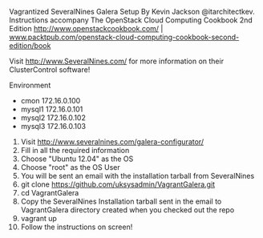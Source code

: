 Vagrantized SeveralNines Galera Setup
By Kevin Jackson @itarchitectkev. Instructions accompany The OpenStack Cloud Computing Cookbook 2nd Edition http://www.openstackcookbook.com/ | www.packtpub.com/openstack-cloud-computing-cookbook-second-edition/book 

Visit http://www.SeveralNines.com/ for more information on their ClusterControl software!

Environment
* cmon  172.16.0.100
* mysql1 172.16.0.101
* mysql2 172.16.0.102
* mysql3 172.16.0.103

1. Visit http://www.severalnines.com/galera-configurator/
2. Fill in all the required information
3. Choose "Ubuntu 12.04" as the OS
4. Choose "root" as the OS User
5. You will be sent an email with the installation tarball from SeveralNines
6. git clone https://github.com/uksysadmin/VagrantGalera.git
7. cd VagrantGalera
8. Copy the SeveralNines Installation tarball sent in the email to VagrantGalera directory created when you checked out the repo
9. vagrant up
10. Follow the instructions on screen!

